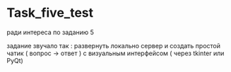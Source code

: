 # Task_five_test
ради интереса по заданию 5 

задание звучало так : 
развернуть локально сервер и создать простой чатик ( вопрос -> ответ ) с визуальным интерфейсом ( через tkinter или PyQt)

